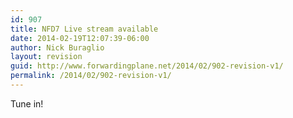 ```yaml
---
id: 907
title: NFD7 Live stream available
date: 2014-02-19T12:07:39-06:00
author: Nick Buraglio
layout: revision
guid: http://www.forwardingplane.net/2014/02/902-revision-v1/
permalink: /2014/02/902-revision-v1/
---
```

Tune in!

&nbsp;

&nbsp;
